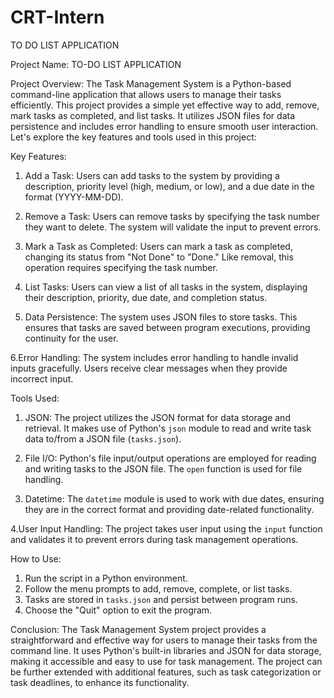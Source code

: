 # CRT-Intern
TO DO LIST APPLICATION


Project Name: TO-DO LIST APPLICATION

 
Project Overview:
The Task Management System is a Python-based command-line application that allows users to manage their tasks efficiently. This project provides a simple yet effective way to add, remove, mark tasks as completed, and list tasks. It utilizes JSON files for data persistence and includes error handling to ensure smooth user interaction. Let's explore the key features and tools used in this project:

Key Features:

1. Add a Task: Users can add tasks to the system by providing a description, priority level (high, medium, or low), and a due date in the format (YYYY-MM-DD).

2. Remove a Task: Users can remove tasks by specifying the task number they want to delete. The system will validate the input to prevent errors.

3. Mark a Task as Completed: Users can mark a task as completed, changing its status from "Not Done" to "Done." Like removal, this operation requires specifying the task number.

4. List Tasks: Users can view a list of all tasks in the system, displaying their description, priority, due date, and completion status.

5. Data Persistence: The system uses JSON files to store tasks. This ensures that tasks are saved between program executions, providing continuity for the user.

6.Error Handling: The system includes error handling to handle invalid inputs gracefully. Users receive clear messages when they provide incorrect input.

Tools Used:

1. JSON: The project utilizes the JSON format for data storage and retrieval. It makes use of Python's `json` module to read and write task data to/from a JSON file (`tasks.json`).

2. File I/O: Python's file input/output operations are employed for reading and writing tasks to the JSON file. The `open` function is used for file handling.

3. Datetime: The `datetime` module is used to work with due dates, ensuring they are in the correct format and providing date-related functionality.

4.User Input Handling: The project takes user input using the `input` function and validates it to prevent errors during task management operations.

How to Use:
1. Run the script in a Python environment.
2. Follow the menu prompts to add, remove, complete, or list tasks.
3. Tasks are stored in `tasks.json` and persist between program runs.
4. Choose the "Quit" option to exit the program.

Conclusion:
The Task Management System project provides a straightforward and effective way for users to manage their tasks from the command line. It uses Python's built-in libraries and JSON for data storage, making it accessible and easy to use for task management. The project can be further extended with additional features, such as task categorization or task deadlines, to enhance its functionality.
